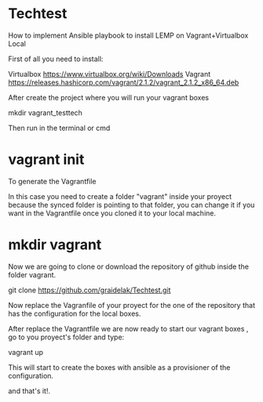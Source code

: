# Techtest

How to implement Ansible playbook to install LEMP on Vagrant+Virtualbox Local

First of all you need to install:

Virtualbox https://www.virtualbox.org/wiki/Downloads
Vagrant https://releases.hashicorp.com/vagrant/2.1.2/vagrant_2.1.2_x86_64.deb

After create the project where you will run your vagrant boxes

mkdir vagrant_testtech

Then run in the terminal or cmd

# vagrant init

To generate the Vagrantfile

In this case you need to create a folder "vagrant" inside your proyect because the synced folder is pointing to that folder, 
you can change it if you want in the Vagrantfile once you cloned it to your local machine.

# mkdir vagrant

Now we are going to clone or download the repository of github inside the folder vagrant.

git clone https://github.com/graidelak/Techtest.git

Now replace the Vagranfile of your proyect for the one of the repository that has the configuration for the local boxes.

After replace the Vagrantfile we are now ready to start our vagrant boxes , go to you proyect's folder and type:

vagrant up 

This will start to create the boxes with ansible as a provisioner of the configuration.

and that's it!.